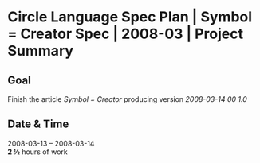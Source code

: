 ﻿Circle Language Spec Plan | Symbol = Creator Spec | 2008-03 | Project Summary
=============================================================================


Goal
----

Finish the article *Symbol = Creator* producing version  *2008-03-14 00  1.0*


Date & Time
-----------

2008-03-13 – 2008-03-14  
__2 ½__ hours of work